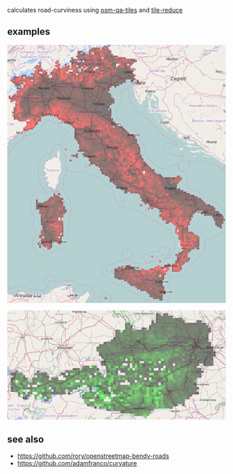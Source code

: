 calculates road-curviness using [osm-qa-tiles](http://osmlab.github.io/osm-qa-tiles/) and [tile-reduce](https://github.com/mapbox/tile-reduce)

examples
--------

![](https://raw.githubusercontent.com/tyrasd/tortuosmity/master/italy.png)

![](https://raw.githubusercontent.com/tyrasd/tortuosmity/master/austria.png)

see also
--------

* https://github.com/rory/openstreetmap-bendy-roads
* https://github.com/adamfranco/curvature

